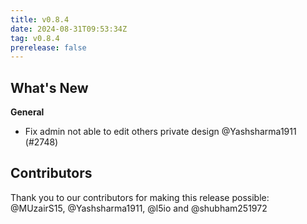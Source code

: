 ```yaml
---
title: v0.8.4
date: 2024-08-31T09:53:34Z
tag: v0.8.4
prerelease: false
---
```


## What's New
**General**
- Fix admin not able to edit others private design @Yashsharma1911 (#2748)

## Contributors

Thank you to our contributors for making this release possible:
@MUzairS15, @Yashsharma1911, @l5io and @shubham251972

